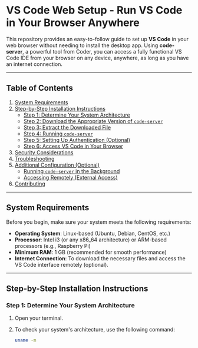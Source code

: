 # VS Code Web Setup - Run VS Code in Your Browser Anywhere

This repository provides an easy-to-follow guide to set up **VS Code** in your web browser without needing to install the desktop app. Using **code-server**, a powerful tool from Coder, you can access a fully functional VS Code IDE from your browser on any device, anywhere, as long as you have an internet connection.

---

## Table of Contents

1. [System Requirements](#system-requirements)
2. [Step-by-Step Installation Instructions](#step-by-step-installation-instructions)
   - [Step 1: Determine Your System Architecture](#step-1-determine-your-system-architecture)
   - [Step 2: Download the Appropriate Version of `code-server`](#step-2-download-the-appropriate-version-of-code-server)
   - [Step 3: Extract the Downloaded File](#step-3-extract-the-downloaded-file)
   - [Step 4: Running `code-server`](#step-4-running-code-server)
   - [Step 5: Setting Up Authentication (Optional)](#step-5-setting-up-authentication-optional)
   - [Step 6: Access VS Code in Your Browser](#step-6-access-vs-code-in-your-browser)
3. [Security Considerations](#security-considerations)
4. [Troubleshooting](#troubleshooting)
5. [Additional Configuration (Optional)](#additional-configuration-optional)
   - [Running `code-server` in the Background](#running-code-server-in-the-background)
   - [Accessing Remotely (External Access)](#accessing-remotely-external-access)
6. [Contributing](#contributing)

---

## System Requirements

Before you begin, make sure your system meets the following requirements:

- **Operating System**: Linux-based (Ubuntu, Debian, CentOS, etc.)
- **Processor**: Intel i3 (or any x86_64 architecture) or ARM-based processors (e.g., Raspberry Pi)
- **Minimum RAM**: 1 GB (recommended for smooth performance)
- **Internet Connection**: To download the necessary files and access the VS Code interface remotely (optional).

---

## Step-by-Step Installation Instructions

### Step 1: Determine Your System Architecture

1. Open your terminal.
2. To check your system's architecture, use the following command:

   ```bash
   uname -m
